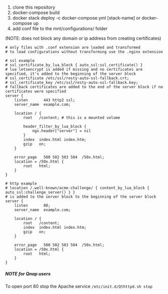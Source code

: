 1. clone this repository
2. docker-compose build
3. docker stack deploy -c docker-compose.yml [stack-name] or docker-compose up
4. add conf file to the mnt/configurations/ folder

(NOTE: does not block any domain or ip address from creating certificates)

```
# only files with .conf extension are loaded and transformed
# to load configurations without transforming use the .nginx extension

# ssl example
# ssl_certificate_by_lua_block { auto_ssl:ssl_certificate() }
# lua letsencrypt is added if missing and no certificates are specified, it's added to the beginning of the server block
# ssl_certificate /etc/ssl/resty-auto-ssl-fallback.crt;
# ssl_certificate_key /etc/ssl/resty-auto-ssl-fallback.key;
# fallback certificates are added to the end of the server block if no certificates were specified
server {
    listen       443 http2 ssl;
    server_name  example.com;

    location / {
        root   /content; # this is a mounted volume

        header_filter_by_lua_block {
            ngx.header["server"] = nil
        }
        index  index.html index.htm;
        gzip   on;
    }

    error_page   500 502 503 504  /50x.html;
    location = /50x.html {
        root   html;
    }
}

# http example
# location /.well-known/acme-challenge/ { content_by_lua_block { auto_ssl:challenge_server() } }
# is added to the server block to the beginning of the server block
server {
    listen       80;
    server_name  example.com;

    location / {
        root   /content;
        index  index.html index.htm;
        gzip   on;
    }

    error_page   500 502 503 504  /50x.html;
    location = /50x.html {
        root   html;
    }
}
```

##### NOTE for Qnap users
To open port 80 stop the Apache service `/etc/init.d/Qthttpd.sh stop`